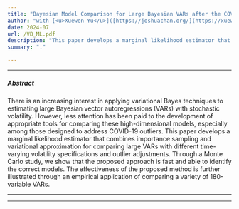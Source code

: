 ```yaml
---
title: "Bayesian Model Comparison for Large Bayesian VARs after the COVID-19 Pandemic"
author: "with [<u>Xuewen Yu</u>]([https://joshuachan.org/](https://xuewentony.github.io/xuewenyu.github.io/)) and [<u>Joshua C. C. Chan</u>](https://joshuachan.org/)"
date: 2024-07
url: /VB_ML.pdf
description: "This paper develops a marginal likelihood estimator that combines importance sampling and variational approximation for comparing large VARs with different time-varying volatility specifications and outlier adjustments."
summary: "."

---
```


---

##### Abstract

There is an increasing interest in applying variational Bayes techniques to estimating large Bayesian vector autoregressions (VARs) with stochastic volatility. However, less attention has been paid to the development of appropriate tools for comparing these high-dimensional models, especially among those designed to address COVID-19 outliers. This paper develops a marginal likelihood estimator that combines importance sampling and variational approximation for comparing large VARs with different time-varying volatility specifications and outlier adjustments. Through a Monte Carlo study, we show that the proposed approach is fast and able to identify the correct models. The effectiveness of the proposed method is further illustrated through an empirical application of comparing a variety of 180-variable VARs.

---


---
